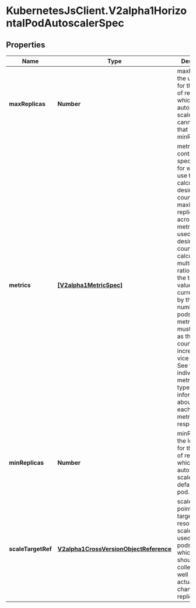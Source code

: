 # KubernetesJsClient.V2alpha1HorizontalPodAutoscalerSpec

## Properties
Name | Type | Description | Notes
------------ | ------------- | ------------- | -------------
**maxReplicas** | **Number** | maxReplicas is the upper limit for the number of replicas to which the autoscaler can scale up. It cannot be less that minReplicas. | 
**metrics** | [**[V2alpha1MetricSpec]**](V2alpha1MetricSpec.md) | metrics contains the specifications for which to use to calculate the desired replica count (the maximum replica count across all metrics will be used).  The desired replica count is calculated multiplying the ratio between the target value and the current value by the current number of pods.  Ergo, metrics used must decrease as the pod count is increased, and vice-versa.  See the individual metric source types for more information about how each type of metric must respond. | [optional] 
**minReplicas** | **Number** | minReplicas is the lower limit for the number of replicas to which the autoscaler can scale down. It defaults to 1 pod. | [optional] 
**scaleTargetRef** | [**V2alpha1CrossVersionObjectReference**](V2alpha1CrossVersionObjectReference.md) | scaleTargetRef points to the target resource to scale, and is used to the pods for which metrics should be collected, as well as to actually change the replica count. | 



